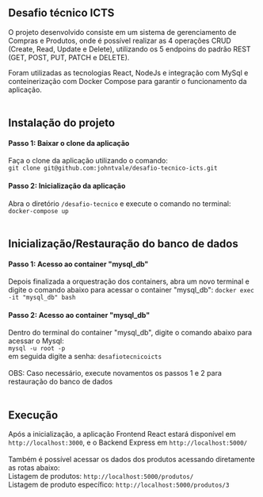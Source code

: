 ## Desafio técnico ICTS

O projeto desenvolvido consiste em um sistema de gerenciamento de Compras e Produtos, onde é possível realizar as 4 operações CRUD (Create, Read, Update e Delete), utilizando os 5 endpoins do padrão REST (GET, POST, PUT, PATCH e DELETE).

Foram utilizadas as tecnologias React, NodeJs e integração com MySql e conteinerização com Docker Compose para garantir o funcionamento da aplicação.
<br><br>
## Instalação do projeto

#### Passo 1: Baixar o clone da aplicação
Faça o clone da aplicação utilizando o comando:
<br>
`git clone git@github.com:johntvale/desafio-tecnico-icts.git`

#### Passo 2: Inicialização da aplicação
Abra o diretório `/desafio-tecnico` e execute o comando no terminal:
<br>
`docker-compose up`
<br><br>
## Inicialização/Restauração do banco de dados

#### Passo 1: Acesso ao container "mysql_db"
Depois finalizada a orquestração dos containers, abra um novo terminal e digite o comando abaixo para acessar o container "mysql_db":
`docker exec -it "mysql_db" bash`

#### Passo 2: Acesso ao container "mysql_db"
Dentro do terminal do container "mysql_db", digite o comando abaixo para acessar o Mysql:
<br>
`mysql -u root -p`
<br>
em seguida digite a senha: `desafiotecnicoicts`
<br><br>
OBS: Caso necessário, execute novamentos os passos 1 e 2 para restauração do banco de dados
<br><br>
## Execução
Após a inicialização, a aplicação Frontend React estará disponível em `http://localhost:3000`, e o Backend Express em `http://localhost:5000/`
<br><br>
Também é possível acessar os dados dos produtos acessando diretamente as rotas abaixo:
<br>
Listagem de produtos: `http://localhost:5000/produtos/`
<br>
Listagem de produto específico: `http://localhost:5000/produtos/3`
